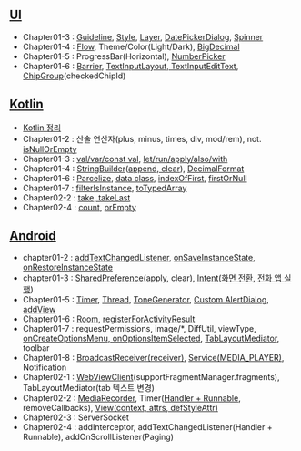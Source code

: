 ## [UI](https://github.com/dev-baik/Android-FastCampus/blob/master/document/UI%20%EC%A0%95%EB%A6%AC.md)
- Chapter01-3 : [Guideline](https://github.com/dev-baik/Android-FastCampus/blob/master/document/UI%20%EC%A0%95%EB%A6%AC.md#Guideline), [Style](https://github.com/dev-baik/Android-FastCampus/blob/master/document/UI%20%EC%A0%95%EB%A6%AC.md#Style), [Layer](https://github.com/dev-baik/Android-FastCampus/blob/master/document/UI%20%EC%A0%95%EB%A6%AC.md#Layer), [DatePickerDialog](https://github.com/dev-baik/Android-FastCampus/blob/master/document/UI%20%EC%A0%95%EB%A6%AC.md#DatePickerDialog), [Spinner](https://github.com/dev-baik/Android-FastCampus/blob/master/document/UI%20%EC%A0%95%EB%A6%AC.md#Spinner)
- Chapter01-4 : [Flow](https://github.com/dev-baik/Android-FastCampus/blob/master/document/UI%20%EC%A0%95%EB%A6%AC.md#flow), Theme/Color(Light/Dark), [BigDecimal](https://ducktyping.tistory.com/19)
- Chapter01-5 : ProgressBar(Horizontal), [NumberPicker](https://min-wachya.tistory.com/218)
- Chapter01-6 : [Barrier](https://github.com/dev-baik/Android-FastCampus/blob/master/document/UI%20%EC%A0%95%EB%A6%AC.md#Barrier), [TextInputLayout, TextInputEditText](https://github.com/dev-baik/Android-FastCampus/blob/master/document/UI%20%EC%A0%95%EB%A6%AC.md#TextInputLayout-TextInputEditText), [ChipGroup](https://github.com/dev-baik/Android-FastCampus/blob/master/document/UI%20%EC%A0%95%EB%A6%AC.md#ChipGroup)(checkedChipId)


## [Kotlin](https://velog.io/@dev-baik/Kotlin)
- [Kotlin 정리](https://github.com/dev-baik/Android-FastCampus/blob/master/document/Kotlin%20%EC%A0%95%EB%A6%AC.md)
- Chapter01-2 : 산술 연산자(plus, minus, times, div, mod/rem), not. [isNullOrEmpty](https://codechacha.com/ko/kotlin-string-null-empty-check/)
- Chapter01-3 : [val/var/const val](https://velog.io/@dev-baik/%EB%B3%80%EC%88%98-%EC%84%A0%EC%96%B8), [let/run/apply/also/with](https://velog.io/@dev-baik/%EB%B2%94%EC%9C%84-%EC%A7%80%EC%A0%95-%ED%95%A8%EC%88%98)
- Chapter01-4 : [StringBuilder](https://velog.io/@dev-baik/String-vs-StringBuilder-vs-StringBuffer)([append, clear](https://kotlinlang.org/api/latest/jvm/stdlib/kotlin.text/-string-builder/)), [DecimalFormat](https://github.com/dev-baik/Android-FastCampus/blob/master/document/Android%20%EC%A0%95%EB%A6%AC.md#DecimalFormat)
- Chapter01-6 : [Parcelize](https://developer.android.com/kotlin/parcelize?hl=ko), [data class](https://velog.io/@dev-baik/Data-Class), [indexOfFirst](https://gold.gitbook.io/kotlin/collections/elements-operations/indexoffirst), [firstOrNull](https://gold.gitbook.io/kotlin/collections/elements-operations/firstornull)
- Chapter01-7 : [filterIsInstance](https://blog.yena.io/studynote/2020/01/22/Kotlin-Collection-Filter.html), [toTypedArray](https://www.techiedelight.com/ko/convert-list-to-array-kotlin/)
- Chapter02-2 : [take, takeLast](https://kotlinworld.com/12)
- Chapter02-4 : [count](https://kotlinlang.org/api/latest/jvm/stdlib/kotlin.collections/count.html), [orEmpty](https://kotlinlang.org/api/latest/jvm/stdlib/kotlin.collections/or-empty.html)


## [Android](https://github.com/dev-baik/Android-FastCampus/blob/master/document/Android%20%EC%A0%95%EB%A6%AC.md)
- chapter01-2 : [addTextChangedListener](https://hulrud.tistory.com/37), [onSaveInstanceState](https://developer.android.com/guide/components/activities/activity-lifecycle?hl=ko#save-simple,-lightweight-ui-state-using-onsaveinstancestate), [onRestoreInstanceState](https://developer.android.com/guide/components/activities/activity-lifecycle?hl=ko#restore-activity-ui-state-using-saved-instance-state)
- chapter01-3 : [SharedPreference](https://developer.android.com/training/data-storage/shared-preferences?hl=ko)(apply, clear), [Intent](https://developer.android.com/guide/components/intents-filters?hl=ko)([화면 전환](https://developer.android.com/training/basics/firstapp/starting-activity?hl=ko), [전화 앱 실행](https://developer.android.com/guide/components/intents-common?hl=ko#DialPhone))
- Chapter01-5 : [Timer](https://magicalcode.tistory.com/entry/%EC%BD%94%ED%8B%80%EB%A6%B0%EC%9C%BC%EB%A1%9C-%EC%95%88%EB%93%9C%EB%A1%9C%EC%9D%B4%EB%93%9C2), [Thread](https://github.com/dev-baik/Android-FastCampus/blob/master/document/Android%20%EC%A0%95%EB%A6%AC.md#thread), [ToneGenerator](https://developer.android.com/reference/android/media/ToneGenerator), [Custom AlertDialog](https://github.com/dev-baik/Android-FastCampus/blob/master/document/Android%20%EC%A0%95%EB%A6%AC.md#Custom-AlertDialog), [addView](https://github.com/dev-baik/Android-FastCampus/blob/master/document/Android%20%EC%A0%95%EB%A6%AC.md#addView)
- Chapter01-6 : [Room](정리중), [registerForActivityResult](https://developer.android.com/training/basics/intents/result?hl=ko)
- Chapter01-7 : requestPermissions, image/*, DiffUtil, viewType, [onCreateOptionsMenu, onOptionsItemSelected](https://github.com/dev-baik/Android-FastCampus/blob/master/document/Android%20%EC%A0%95%EB%A6%AC.md#%EC%98%B5%EC%85%98-%EB%A9%94%EB%89%B4), [TabLayoutMediator](https://dev-baik.tistory.com/entry/ViewPager2%EB%A5%BC-%EC%82%AC%EC%9A%A9%ED%95%98%EC%97%AC-Tab%EC%9C%BC%EB%A1%9C-%EC%8A%A4%EC%99%80%EC%9D%B4%ED%94%84-%EB%B7%B0-%EB%A7%8C%EB%93%A4%EA%B8%B0), toolbar 
- Chapter01-8 : [BroadcastReceiver(receiver)](https://dev-baik.tistory.com/entry/Broadcast-Receiver-Codelab-PowerReceiver), [Service(MEDIA_PLAYER)](https://dev-baik.tistory.com/entry/Service-Component), Notification
- Chapter02-1 : [WebViewClient](https://readystory.tistory.com/181)(supportFragmentManager.fragments), TabLayoutMediator(tab 텍스트 변경)
- Chapter02-2 : [MediaRecorder](https://developer.android.com/guide/topics/media/mediarecorder?hl=ko), Timer([Handler + Runnable](정리중), removeCallbacks), [View(context, attrs, defStyleAttr)](https://velog.io/@dev-baik/View)
- Chapter02-3 : ServerSocket 
- Chapter02-4 : addInterceptor, addTextChangedListener(Handler + Runnable), addOnScrollListener(Paging)